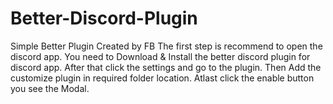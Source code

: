 # Better-Discord-Plugin
Simple Better Plugin Created by FB
The first step is recommend to open the discord app.
You need to Download & Install the better discord plugin for discord app.
After that click the settings and go to the plugin.
Then Add the customize plugin in required folder location.
Atlast click the enable button you see the Modal.
